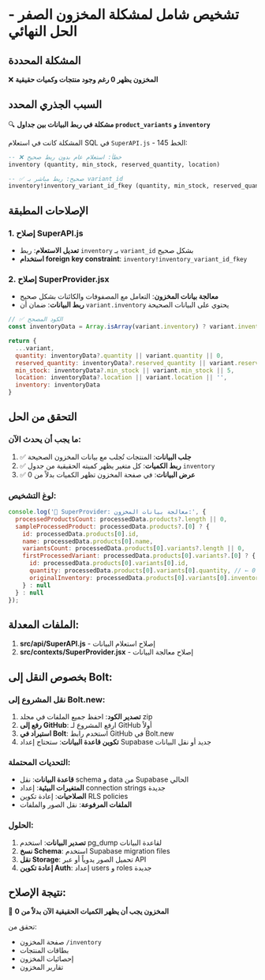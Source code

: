 # تشخيص شامل لمشكلة المخزون الصفر - الحل النهائي

## المشكلة المحددة
❌ **المخزون يظهر 0 رغم وجود منتجات وكميات حقيقية**

## السبب الجذري المحدد
🔍 **مشكلة في ربط البيانات بين جداول `product_variants` و `inventory`**

المشكلة كانت في استعلام SQL في `SuperAPI.js` - الخط 145:
```sql
-- ❌ خطأ: استعلام عام بدون ربط صحيح
inventory (quantity, min_stock, reserved_quantity, location)

-- ✅ صحيح: ربط مباشر بـ variant_id
inventory!inventory_variant_id_fkey (quantity, min_stock, reserved_quantity, location)
```

## الإصلاحات المطبقة

### 1. إصلاح SuperAPI.js
- **تعديل الاستعلام**: ربط `inventory` بـ `variant_id` بشكل صحيح
- **استخدام foreign key constraint**: `inventory!inventory_variant_id_fkey`

### 2. إصلاح SuperProvider.jsx  
- **معالجة بيانات المخزون**: التعامل مع المصفوفات والكائنات بشكل صحيح
- **ربط البيانات**: ضمان أن `variant.inventory` يحتوي على البيانات الصحيحة

```javascript
// ✅ الكود المصحح
const inventoryData = Array.isArray(variant.inventory) ? variant.inventory[0] : variant.inventory;

return {
  ...variant,
  quantity: inventoryData?.quantity || variant.quantity || 0,
  reserved_quantity: inventoryData?.reserved_quantity || variant.reserved_quantity || 0,
  min_stock: inventoryData?.min_stock || variant.min_stock || 5,
  location: inventoryData?.location || variant.location || '',
  inventory: inventoryData
}
```

## التحقق من الحل

### ما يجب أن يحدث الآن:
1. ✅ **جلب البيانات**: المنتجات تُجلب مع بيانات المخزون الصحيحة
2. ✅ **ربط الكميات**: كل متغير يظهر كميته الحقيقية من جدول `inventory`
3. ✅ **عرض البيانات**: في صفحة المخزون تظهر الكميات بدلاً من 0

### لوغ التشخيص:
```javascript
console.log('🔗 SuperProvider: معالجة بيانات المخزون:', {
  processedProductsCount: processedData.products?.length || 0,
  sampleProcessedProduct: processedData.products?.[0] ? {
    id: processedData.products[0].id,
    name: processedData.products[0].name,
    variantsCount: processedData.products[0].variants?.length || 0,
    firstProcessedVariant: processedData.products[0].variants?.[0] ? {
      id: processedData.products[0].variants[0].id,
      quantity: processedData.products[0].variants[0].quantity, // ← يجب أن يكون > 0
      originalInventory: processedData.products[0].variants[0].inventory
    } : null
  } : null
});
```

## الملفات المعدلة:
1. **src/api/SuperAPI.js** - إصلاح استعلام البيانات
2. **src/contexts/SuperProvider.jsx** - إصلاح معالجة البيانات

## بخصوص النقل إلى Bolt:

### نقل المشروع إلى Bolt.new:
1. **تصدير الكود**: احفظ جميع الملفات في مجلد zip
2. **رفع إلى GitHub**: ارفع المشروع لـ GitHub أولاً
3. **استيراد في Bolt**: استخدم رابط GitHub في Bolt.new
4. **تكوين قاعدة البيانات**: ستحتاج إعداد Supabase جديد أو نقل البيانات

### التحديات المحتملة:
- **قاعدة البيانات**: نقل schema و data من Supabase الحالي
- **المتغيرات البيئية**: إعداد connection strings جديدة  
- **الصلاحيات**: إعادة تكوين RLS policies
- **الملفات المرفوعة**: نقل الصور والملفات

### الحلول:
1. **تصدير البيانات**: استخدم pg_dump لقاعدة البيانات
2. **نسخ Schema**: استخدم Supabase migration files
3. **نقل Storage**: تحميل الصور يدوياً أو عبر API
4. **إعادة تكوين Auth**: إعداد users و roles جديدة

## نتيجة الإصلاح:
🎯 **المخزون يجب أن يظهر الكميات الحقيقية الآن بدلاً من 0**

تحقق من:
- صفحة المخزون `/inventory` 
- بطاقات المنتجات
- إحصائيات المخزون
- تقارير المخزون